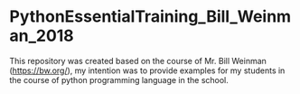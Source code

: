# PythonEssentialTraining_Bill_Weinman_2018


This repository was created based on the course of Mr. Bill Weinman (https://bw.org/), 
my intention was to provide examples for my students in the course of python programming
language in the school.